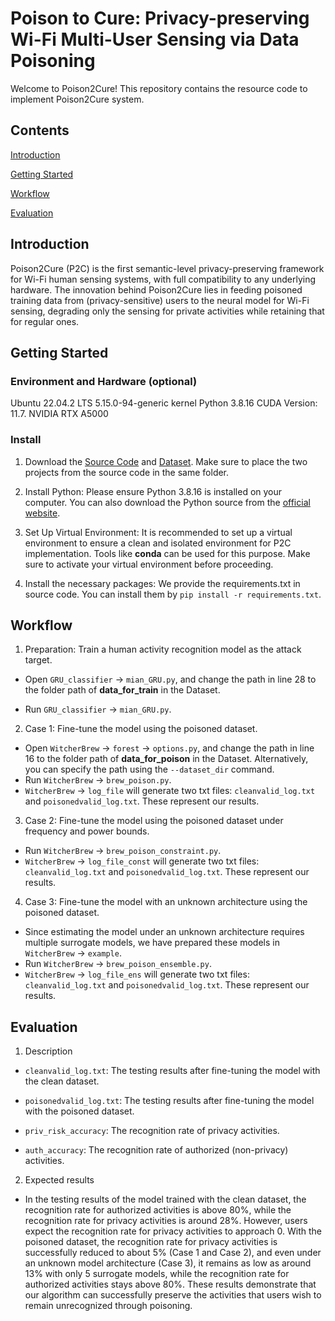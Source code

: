 # Poison to Cure: Privacy-preserving Wi-Fi Multi-User Sensing via Data Poisoning

Welcome to Poison2Cure! This repository contains the resource code to implement Poison2Cure system.


## Contents
[Introduction](#introduction)

[Getting Started](#getting-started)

[Workflow](#workflow)

[Evaluation](#evaluation)


## Introduction

Poison2Cure (P2C) is the first semantic-level privacy-preserving framework for Wi-Fi human sensing systems, with full compatibility to any underlying hardware. The innovation behind Poison2Cure lies in feeding poisoned training data from (privacy-sensitive) users to the neural model for Wi-Fi sensing, degrading only the sensing for private activities while retaining that for regular ones.


## Getting Started

### Environment and Hardware (optional)
Ubuntu 22.04.2 LTS
5.15.0-94-generic kernel
Python 3.8.16
CUDA Version: 11.7.
NVIDIA RTX A5000


### Install

1. Download the [Source Code](https://github.com/DeepWiSe888/Poison2Cure#) and [Dataset](https://zenodo.org/records/15010688). Make sure to place the two projects from the source code in the same folder.

2. Install Python: Please ensure Python 3.8.16 is installed on your computer. You can also download the Python source from the [official website](https://www.python.org/).

3. Set Up Virtual Environment: It is recommended to set up a virtual environment to ensure a clean and isolated environment for P2C implementation. Tools like **conda** can be used for this purpose. Make sure to activate your virtual environment before proceeding.

4. Install the necessary packages: We provide the requirements.txt in source code. You can install them by ```pip install -r requirements.txt```.



## Workflow

1. Preparation: Train a human activity recognition model as the attack target.

- Open ```GRU_classifier``` $\rightarrow$ ```mian_GRU.py```, and change the path in line 28 to the folder path of **data_for_train** in the Dataset.

- Run ```GRU_classifier``` $\rightarrow$ ```mian_GRU.py```.

2. Case 1: Fine-tune the model using the poisoned dataset.

- Open ```WitcherBrew``` $\rightarrow$ ```forest``` $\rightarrow$ ```options.py```, and change the path in line 16 to the folder path of **data_for_poison** in the Dataset. Alternatively, you can specify the path using the ```--dataset_dir``` command.
- Run ```WitcherBrew``` $\rightarrow$ ```brew_poison.py```.
- ```WitcherBrew``` $\rightarrow$ ```log_file``` will generate two txt files: ```cleanvalid_log.txt``` and ```poisonedvalid_log.txt```. These represent our results.

3. Case 2: Fine-tune the model using the poisoned dataset under frequency and power bounds.

- Run ```WitcherBrew``` $\rightarrow$ ```brew_poison_constraint.py```.
- ```WitcherBrew``` $\rightarrow$ ```log_file_const``` will generate two txt files: ```cleanvalid_log.txt``` and ```poisonedvalid_log.txt```. These represent our results.


4. Case 3: Fine-tune the model with an unknown architecture using the poisoned dataset.


- Since estimating the model under an unknown architecture requires multiple surrogate models, we have prepared these models in ```WitcherBrew``` $\rightarrow$ ```example```.
- Run ```WitcherBrew``` $\rightarrow$ ```brew_poison_ensemble.py```.
- ```WitcherBrew``` $\rightarrow$ ```log_file_ens``` will generate two txt files: ```cleanvalid_log.txt``` and ```poisonedvalid_log.txt```. These represent our results.



## Evaluation

1. Description

- ```cleanvalid_log.txt```: The testing results after fine-tuning the model with the clean dataset.

- ```poisonedvalid_log.txt```: The testing results after fine-tuning the model with the poisoned dataset.

- ```priv_risk_accuracy```: The recognition rate of privacy activities.

- ```auth_accuracy```: The recognition rate of authorized (non-privacy) activities.

2. Expected results

- In the testing results of the model trained with the clean dataset, the recognition rate for authorized activities is above 80\%, while the recognition rate for privacy activities is around 28\%. However, users expect the recognition rate for privacy activities to approach 0. With the poisoned dataset, the recognition rate for privacy activities is successfully reduced to about 5% (Case 1 and Case 2), and even under an unknown model architecture (Case 3), it remains as low as around 13% with only 5 surrogate models, while the recognition rate for authorized activities stays above 80%. These results demonstrate that our algorithm can successfully preserve the activities that users wish to remain unrecognized through poisoning.
